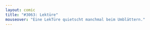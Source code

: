 ```yaml
---
layout: comic
title: "#3063: Lektüre"
mouseover: "Eine LekTüre quietscht manchmal beim Umblättern."
---
```

